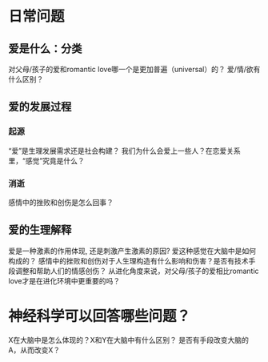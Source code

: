 # 日常问题
## 爱是什么：分类
对父母/孩子的爱和romantic love哪一个是更加普遍（universal）的？
爱/情/欲有什么区别？

## 爱的发展过程
### 起源
“爱”是生理发展需求还是社会构建？
我们为什么会爱上一些人？在恋爱关系里，“感觉”究竟是什么？
### 消逝
感情中的挫败和创伤是怎么回事？

## 爱的生理解释
爱是一种激素的作用体现, 还是刺激产生激素的原因? 
爱这种感觉在大脑中是如何构成的？
感情中的挫败和创伤对于人生理构造有什么影响和伤害？是否有技术手段调整和帮助人们的情感创伤？
从进化角度来说，对父母/孩子的爱相比romantic love才是在进化环境中更重要的吗？

# 神经科学可以回答哪些问题？
X在大脑中是怎么体现的？X和Y在大脑中有什么区别？
是否有手段改变大脑的A，从而改变X？

